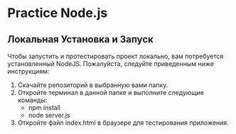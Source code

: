 # Practice Node.js

## Локальная Установка и Запуск
Чтобы запустить и протестировать проект локально, вам потребуется установленный NodeJS. Пожалуйста, следуйте приведенным ниже инструкциям:

1. Скачайте репозиторий в выбранную вами папку.
2. Откройте терминал в данной папке и выполните следующие команды:
    - npm install
    - node server.js
3. Откройте файл index.html в браузере для тестирования приложения.
